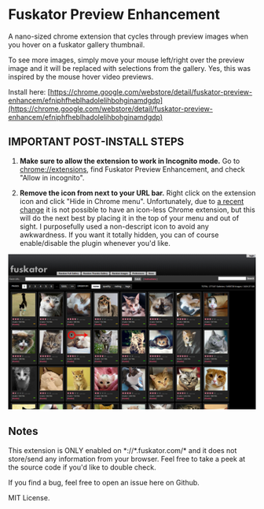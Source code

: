 # Fuskator Preview Enhancement
A nano-sized chrome extension that cycles through preview images when you hover on a fuskator gallery thumbnail.

To see more images, simply move your mouse left/right over the preview image and it will be replaced with selections from the gallery. Yes, this was inspired by the mouse hover video previews.

Install here: [https://chrome.google.com/webstore/detail/fuskator-preview-enhancem/efniphfheblhadolelihbohginamdgdp](https://chrome.google.com/webstore/detail/fuskator-preview-enhancem/efniphfheblhadolelihbohginamdgdp)

## IMPORTANT POST-INSTALL STEPS

1. **Make sure to allow the extension to work in Incognito mode.** Go to [chrome://extensions](chrome://extensions), find Fuskator Preview Enhancement, and check "Allow in incognito".

2. **Remove the icon from next to your URL bar.** Right click on the extension icon and click "Hide in Chrome menu". Unfortunately, due to [a recent change](https://chrome.googleblog.com/2016/01/new-year-new-chrome.html) it is not possible to have an icon-less Chrome extension, but this will do the next best by placing it in the top of your menu and out of sight. I purposefully used a non-descript icon to avoid any awkwardness. If you want it totally hidden, you can of course enable/disable the plugin whenever you'd like.

![screenshot](./screenshot.png)

## Notes

This extension is ONLY enabled on \*://\*.fuskator.com/* and it does not store/send any information from your browser. Feel free to take a peek at the source code if you'd like to double check.

If you find a bug, feel free to open an issue here on Github.

MIT License.